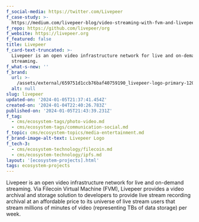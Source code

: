 ```yaml
---
f_social-media: https://twitter.com/Livepeer
f_case-study: >-
  https://medium.com/livepeer-blog/video-streaming-with-fvm-and-livepeer-5646eee1ba78
f_repo: https://github.com/livepeer/org
f_website: https://livepeer.org
f_featured: false
title: Livepeer
f_card-text-truncated: >-
  Livepeer is an open video infrastructure network for live and on-demand
  streaming.
f_what-s-new: ''
f_brand:
  url: >-
    /assets/external/659751d1ccb76baf40759190_livepeer-logo-primary-1200px-white-transparent-computer-backpack.png
  alt: null
slug: livepeer
updated-on: '2024-01-05T21:37:41.454Z'
created-on: '2024-01-04T22:40:26.783Z'
published-on: '2024-01-05T21:43:39.231Z'
f_tag:
  - cms/ecosystem-tags/photo-video.md
  - cms/ecosystem-tags/communication-social.md
f_topic: cms/ecosystem-topics/media-entertainment.md
f_brand-image-alt-text: Livepeer Logo
f_tech-3:
  - cms/ecosystem-technology/filecoin.md
  - cms/ecosystem-technology/ipfs.md
layout: '[ecosystem-projects].html'
tags: ecosystem-projects
---
```


Livepeer is an open video infrastructure network for live and on-demand streaming. Via Filecoin Virtual Machine (FVM), Livepeer provides a video archival and storage solution to developers to provide live stream recording archival at an affordable price to its universe of live stream users that stream millions of minutes of video (representing TBs of data storage) per week.
